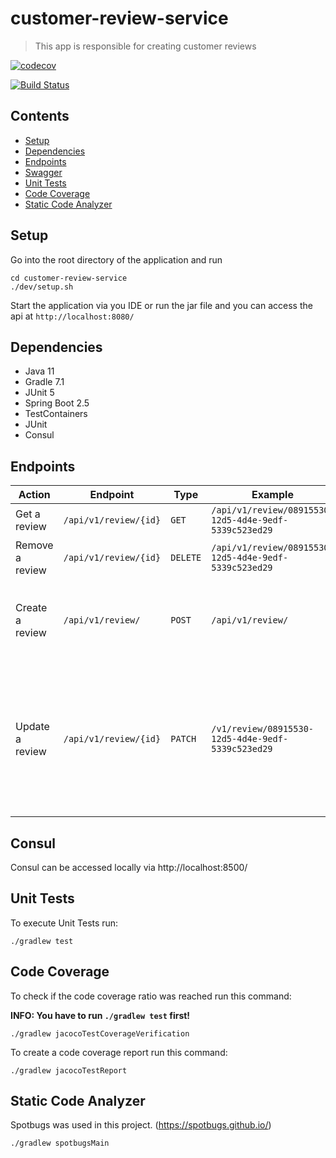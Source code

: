 # customer-review-service
>  This app is responsible for creating customer reviews

[![codecov](https://codecov.io/gh/karimbkb/customer-review/branch/master/graph/badge.svg?token=IQPV5TS926)](https://codecov.io/gh/karimbkb/customer-review)

[![Build Status](https://app.travis-ci.com/karimbkb/customer-review.svg?branch=master)](https://app.travis-ci.com/karimbkb/customer-review)

## Contents

- [Setup](#setup)
- [Dependencies](#dependencies)
- [Endpoints](#endpoints)
- [Swagger](#swagger)
- [Unit Tests](#unit-tests)
- [Code Coverage](#code-coverage)
- [Static Code Analyzer](#static-code-analyzer)

## Setup

Go into the root directory of the application and run

```
cd customer-review-service
./dev/setup.sh
```

Start the application via you IDE or run the jar file and you can access the api at  `http://localhost:8080/`

## Dependencies

- Java 11
- Gradle 7.1
- JUnit 5
- Spring Boot 2.5
- TestContainers
- JUnit
- Consul

## Endpoints

| Action            | Endpoint                                                            | Type     | Example                                                                       | Payload                                   |
|-------------------|---------------------------------------------------------------------|----------|-------------------------------------------------------------------------------|-------------------------------------------|
| Get a review      | `/api/v1/review/{id}`                         | `GET`    | `/api/v1/review/08915530-12d5-4d4e-9edf-5339c523ed29`             | -                                         |
| Remove a review | `/api/v1/review/{id}`                              | `DELETE` | `/api/v1/review/08915530-12d5-4d4e-9edf-5339c523ed29`               | -                                         |
| Create a review | `/api/v1/review/`                               | `POST`   | `/api/v1/review/`                | `{ "storeId": 1, "productId": "93ae5569-93c7-4e2d-8415-ad1f0254f635" }`                                  |
| Update a review | `/api/v1/review/{id}`                               | `PATCH`  | `/v1/review/08915530-12d5-4d4e-9edf-5339c523ed29`               | `[ { "op": "replace", "path": "/storeId", "value": 4 }, { "op": "replace", "path": "/productId", "value": "225925f1-f16e-4572-9a3a-0c76182819d4" } ] ` |

## Consul

Consul can be accessed locally via http://localhost:8500/

## Unit Tests

To execute Unit Tests run:

```
./gradlew test
```

## Code Coverage

To check if the code coverage ratio was reached run this command:

**INFO: You have to run `./gradlew test` first!**

```
./gradlew jacocoTestCoverageVerification
```

To create a code coverage report run this command:

```
./gradlew jacocoTestReport
```

## Static Code Analyzer

Spotbugs was used in this project. (https://spotbugs.github.io/)

```
./gradlew spotbugsMain
```

